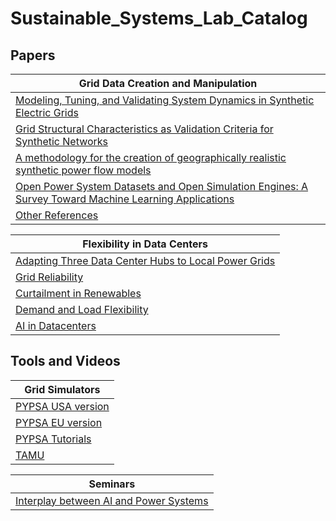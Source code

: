 # Sustainable_Systems_Lab_Catalog

## Papers

| Grid Data Creation and Manipulation                                               |
|----------------------------------------------------|
| [Modeling, Tuning, and Validating System Dynamics in Synthetic Electric Grids](https://ieeexplore.ieee.org/document/8334287)             |
| [Grid Structural Characteristics as Validation Criteria for Synthetic Networks](https://ieeexplore.ieee.org/document/7725528)            |
| [A methodology for the creation of geographically realistic synthetic power flow models](https://ieeexplore.ieee.org/document/7459256) |
| [Open Power System Datasets and Open Simulation Engines: A Survey Toward Machine Learning Applications](https://ieeexplore.ieee.org/abstract/document/11015807)   |
| [Other References](https://electricgrids.engr.tamu.edu/references/)   |

| Flexibility in Data Centers                                               |
|----------------------------------------------------|
| [Adapting Three Data Center Hubs to Local Power Grids](https://spectrum.ieee.org/dcflex-data-center-flexibility)             |
| [Grid Reliability](https://dl.acm.org/doi/abs/10.1145/3632775.3661959)            |
| [Curtailment in Renewables](https://dl.acm.org/doi/abs/10.1145/3649432.3649434) |
| [Demand and Load Flexibility](https://dukespace.lib.duke.edu/items/bb350296-d7a1-4d8f-acb0-2fba9b1f03de)   |
| [AI in Datacenters](https://arxiv.org/abs/2301.03148)   |

## Tools and Videos

| Grid Simulators                                               |
|----------------------------------------------------|
| [PYPSA USA version](https://pypsa-usa.readthedocs.io/en/latest/)             |
| [PYPSA EU version](https://pypsa-eur.readthedocs.io/en/latest/)            |
| [PYPSA Tutorials](https://pypsa-eur.readthedocs.io/en/latest/tutorial.html) |
| [TAMU](https://electricgrids.engr.tamu.edu/) |

| Seminars                                               |
|----------------------------------------------------|
| [Interplay between AI and Power Systems](https://www.youtube.com/watch?v=jpv1Iqas4kw)             |
